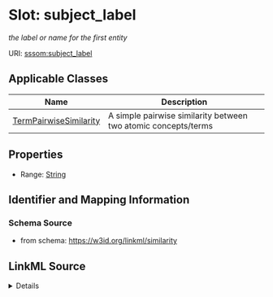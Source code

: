 # Slot: subject_label
_the label or name for the first entity_


URI: [sssom:subject_label](http://w3id.org/sssom/subject_label)



<!-- no inheritance hierarchy -->




## Applicable Classes

| Name | Description |
| --- | --- |
[TermPairwiseSimilarity](TermPairwiseSimilarity.md) | A simple pairwise similarity between two atomic concepts/terms






## Properties

* Range: [String](String.md)







## Identifier and Mapping Information







### Schema Source


* from schema: https://w3id.org/linkml/similarity




## LinkML Source

<details>
```yaml
name: subject_label
description: the label or name for the first entity
from_schema: https://w3id.org/linkml/similarity
rank: 1000
slot_uri: sssom:subject_label
alias: subject_label
domain_of:
- TermPairwiseSimilarity
range: string

```
</details>